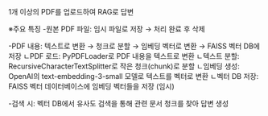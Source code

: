 1개 이상의 PDF를 업로드하여 RAG로 답변

※주요 특징
-원본 PDF 파일: 임시 파일로 저장 → 처리 완료 후 삭제

-PDF 내용: 텍스트로 변환 → 청크로 분할 → 임베딩 벡터로 변환 → FAISS 벡터 DB에 저장
  ㄴPDF 로드: PyPDFLoader로 PDF 내용을 텍스트로 변환
  ㄴ텍스트 분할: RecursiveCharacterTextSplitter로 작은 청크(chunk)로 분할
  ㄴ임베딩 생성: OpenAI의 text-embedding-3-small 모델로 텍스트를 벡터로 변환
  ㄴ벡터 DB 저장: FAISS 벡터 데이터베이스에 임베딩 벡터들을 저장 (임시)

-검색 시: 벡터 DB에서 유사도 검색을 통해 관련 문서 청크를 찾아 답변 생성

